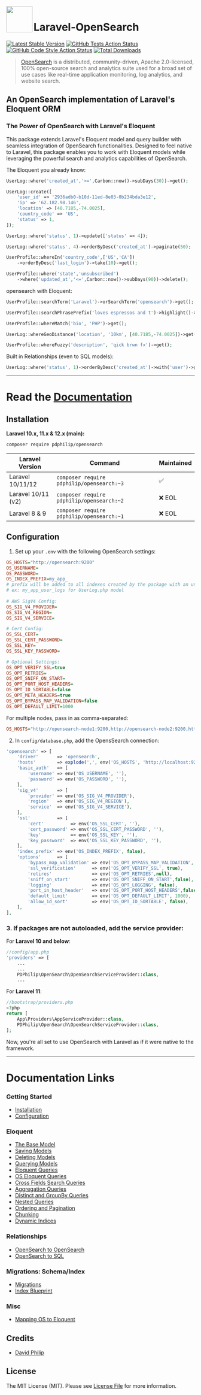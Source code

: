<img align="left" width="70" height="70" src="https://cdn.snipform.io/pdphilip/opensearch/laravel_opensearch.png">

# Laravel-OpenSearch

[![Latest Stable Version](http://img.shields.io/github/release/pdphilip/laravel-opensearch.svg)](https://packagist.org/packages/pdphilip/opensearch)
[![GitHub Tests Action Status](https://img.shields.io/github/actions/workflow/status/pdphilip/laravel-opensearch/run-tests.yml?branch=main&label=tests&style=flat-square)](https://github.com/pdphilip/laravel-opensearch/actions/workflows/run-tests.yml?query=branch%3Amain)
[![GitHub Code Style Action Status](https://img.shields.io/github/actions/workflow/status/pdphilip/laravel-opensearch/phpstan.yml?branch=main&label=code%20style&style=flat-square)](https://github.com/pdphilip/laravel-opensearch/actions/workflows/phpstan.yml?query=branch%3Amain++)
[![Total Downloads](http://img.shields.io/packagist/dm/pdphilip/opensearch.svg)](https://packagist.org/packages/pdphilip/opensearch)

> [OpenSearch](https://opensearch.net/) is a distributed, community-driven, Apache 2.0-licensed, 100% open-source search and analytics suite used for a broad set of use cases like real-time application monitoring, log analytics, and website
> search.

## An OpenSearch implementation of Laravel's Eloquent ORM

### The Power of OpenSearch with Laravel's Eloquent

This package extends Laravel's Eloquent model and query builder with seamless integration of OpenSearch functionalities. Designed to feel native to Laravel, this package enables you to work with Eloquent models while leveraging the
powerful search and analytics capabilities of OpenSearch.

The Eloquent you already know:

```php
UserLog::where('created_at','>=',Carbon::now()->subDays(30))->get();
```

```php
UserLog::create([
    'user_id' => '2936adb0-b10d-11ed-8e03-0b234bda3e12',
    'ip' => '62.182.98.146',
    'location' => [40.7185,-74.0025],
    'country_code' => 'US',
    'status' => 1,
]);
```

```php
UserLog::where('status', 1)->update(['status' => 4]);
```

```php
UserLog::where('status', 4)->orderByDesc('created_at')->paginate(50);
```

```php
UserProfile::whereIn('country_code',['US','CA'])
    ->orderByDesc('last_login')->take(10)->get();
```

```php
UserProfile::where('state','unsubscribed')
    ->where('updated_at','<=',Carbon::now()->subDays(90))->delete();
```

opensearch with Eloquent:

```php
UserProfile::searchTerm('Laravel')->orSearchTerm('opensearch')->get();
```

```php
UserProfile::searchPhrasePrefix('loves espressos and t')->highlight()->get();
```

```php
UserProfile::whereMatch('bio', 'PHP')->get();
```

```php
UserLog::whereGeoDistance('location', '10km', [40.7185,-74.0025])->get();
```

```php
UserProfile::whereFuzzy('description', 'qick brwn fx')->get();
```

Built in Relationships (even to SQL models):

```php
UserLog::where('status', 1)->orderByDesc('created_at')->with('user')->get();
```

---

# Read the [Documentation](https://opensearch.pdphilip.com/)

## Installation

**Laravel 10.x, 11.x & 12.x (main):**

```bash
composer require pdphilip/opensearch
```

| Laravel Version    | Command                                    | Maintained |
|--------------------|--------------------------------------------|------------|
| Laravel 10/11/12   | `composer require pdphilip/opensearch:~3 ` | ✅          |
| Laravel 10/11 (v2) | `composer require pdphilip/opensearch:~2 ` | ❌ EOL      |
| Laravel 8 & 9      | `composer require pdphilip/opensearch:~1`  | ❌ EOL      |

## Configuration

1. Set up your `.env` with the following OpenSearch settings:

```ini
OS_HOSTS="http://opensearch:9200"
OS_USERNAME=
OS_PASSWORD=
OS_INDEX_PREFIX=my_app_
# prefix will be added to all indexes created by the package with an underscore
# ex: my_app_user_logs for UserLog.php model
    
# AWS SigV4 Config:
OS_SIG_V4_PROVIDER=
OS_SIG_V4_REGION=
OS_SIG_V4_SERVICE=

# Cert Config:
OS_SSL_CERT=
OS_SSL_CERT_PASSWORD=
OS_SSL_KEY=
OS_SSL_KEY_PASSWORD=

# Optional Settings:
OS_OPT_VERIFY_SSL=true
OS_OPT_RETRIES=
OS_OPT_SNIFF_ON_START=
OS_OPT_PORT_HOST_HEADERS=
OS_OPT_ID_SORTABLE=false
OS_OPT_META_HEADERS=true
OS_OPT_BYPASS_MAP_VALIDATION=false
OS_OPT_DEFAULT_LIMIT=1000
```

For multiple nodes, pass in as comma-separated:

```ini
OS_HOSTS="http://opensearch-node1:9200,http://opensearch-node2:9200,http://opensearch-node3:9200"
```

2. In `config/database.php`, add the OpensSearch connection:

```php
'opensearch' => [
    'driver'       => 'opensearch',
    'hosts'        => explode(',', env('OS_HOSTS', 'http://localhost:9200')),
    'basic_auth'   => [
        'username' => env('OS_USERNAME', ''),
        'password' => env('OS_PASSWORD', ''),
    ],
    'sig_v4'       => [
        'provider' => env('OS_SIG_V4_PROVIDER'),
        'region'   => env('OS_SIG_V4_REGION'),
        'service'  => env('OS_SIG_V4_SERVICE'),
    ],
    'ssl'          => [
        'cert'          => env('OS_SSL_CERT', ''),
        'cert_password' => env('OS_SSL_CERT_PASSWORD', ''),
        'key'           => env('OS_SSL_KEY', ''),
        'key_password'  => env('OS_SSL_KEY_PASSWORD', ''),
    ],
    'index_prefix' => env('OS_INDEX_PREFIX', false),
    'options'      => [
        'bypass_map_validation' => env('OS_OPT_BYPASS_MAP_VALIDATION', false),
        'ssl_verification'      => env('OS_OPT_VERIFY_SSL', true),
        'retires'               => env('OS_OPT_RETRIES',null),
        'sniff_on_start'        => env('OS_OPT_SNIFF_ON_START',false),
        'logging'               => env('OS_OPT_LOGGING', false),
        'port_in_host_header'   => env('OS_OPT_PORT_HOST_HEADERS',false),
        'default_limit'         => env('OS_OPT_DEFAULT_LIMIT', 1000),
        'allow_id_sort'         => env('OS_OPT_ID_SORTABLE', false),
    ],
],
```

### 3. If packages are not autoloaded, add the service provider:

For **Laravel 10 and below**:

```php
//config/app.php
'providers' => [
    ...
    ...
    PDPhilip\OpenSearch\OpenSearchServiceProvider::class,
    ...

```

For **Laravel 11**:

```php
//bootstrap/providers.php
<?php
return [
    App\Providers\AppServiceProvider::class,
    PDPhilip\OpenSearch\OpenSearchServiceProvider::class,
];
```

Now, you're all set to use OpenSearch with Laravel as if it were native to the framework.

---

# Documentation Links

### Getting Started

- [Installation](https://opensearch.pdphilip.com/getting-started)
- [Configuration](https://opensearch.pdphilip.com/getting-started#configuration-guide)

### Eloquent

- [The Base Model](https://opensearch.pdphilip.com/eloquent/the-base-model)
- [Saving Models](https://opensearch.pdphilip.com/eloquent/saving-models)
- [Deleting Models](https://opensearch.pdphilip.com/eloquent/deleting-models)
- [Querying Models](https://opensearch.pdphilip.com/eloquent/querying-models)
- [Eloquent Queries](https://opensearch.pdphilip.com/eloquent/eloquent-queries)
- [OS Eloquent Queries](https://opensearch.pdphilip.com/eloquent/os-queries)
- [Cross Fields Search Queries](https://opensearch.pdphilip.com/eloquent/search-queries)
- [Aggregation Queries](https://opensearch.pdphilip.com/eloquent/aggregation)
- [Distinct and GroupBy Queries](https://opensearch.pdphilip.com/eloquent/distinct)
- [Nested Queries](https://opensearch.pdphilip.com/eloquent/nested-queries)
- [Ordering and Pagination](https://opensearch.pdphilip.com/eloquent/ordering-and-pagination)
- [Chunking](https://opensearch.pdphilip.com/eloquent/chunking)
- [Dynamic Indices](https://opensearch.pdphilip.com/eloquent/dynamic-indices)

### Relationships

- [OpenSearch to OpenSearch](https://opensearch.pdphilip.com/relationships/os-os)
- [OpenSearch to SQL](https://opensearch.pdphilip.com/relationships/os-sql)

### Migrations: Schema/Index

- [Migrations](https://opensearch.pdphilip.com/schema/migrations)
- [Index Blueprint](https://opensearch.pdphilip.com/schema/index-blueprint)

### Misc

- [Mapping OS to Eloquent](https://opensearch.pdphilip.com/notes/opensearch-to-eloquent-map)

## Credits

- [David Philip](https://github.com/pdphilip)

## License

The MIT License (MIT). Please see [License File](LICENSE.md) for more information.